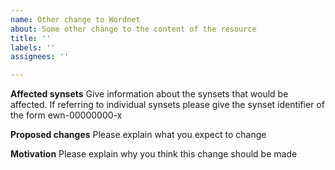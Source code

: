 ```yaml
---
name: Other change to Wordnet
about: Some other change to the content of the resource
title: ''
labels: ''
assignees: ''

---
```


**Affected synsets**
Give information about the synsets that would be affected. If referring to individual synsets please give the synset identifier of the form ewn-00000000-x

**Proposed changes**
Please explain what you expect to change

**Motivation**
Please explain why you think this change should be made
